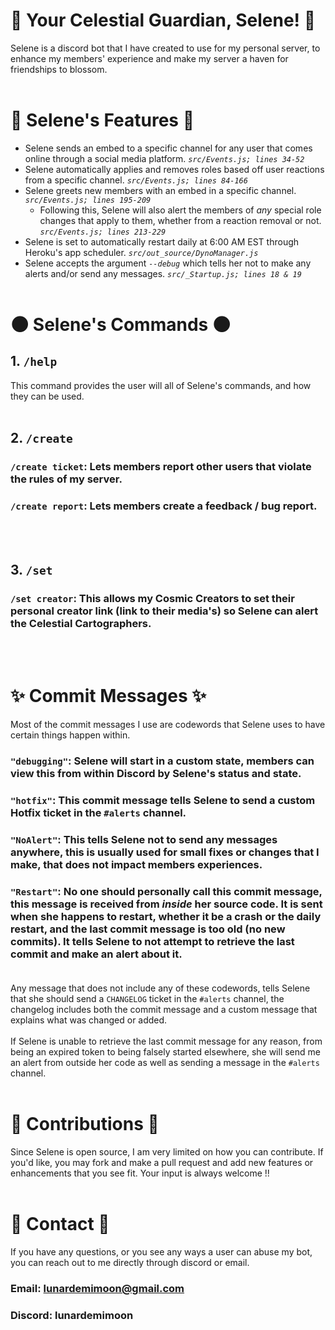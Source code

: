 # 🌙 Your Celestial Guardian, Selene! 🌙
Selene is a discord bot that I have created to use for my personal server, to enhance my members' experience and make my server a haven for friendships to blossom.
<br /><br />

# 💫 Selene's Features 💫
- Selene sends an embed to a specific channel for any user that comes online through a social media platform. *`src/Events.js; lines 34-52`*
- Selene automatically applies and removes roles based off user reactions from a specific channel. *`src/Events.js; lines 84-166`*
- Selene greets new members with an embed in a specific channel. *`src/Events.js; lines 195-209`*
  - Following this, Selene will also alert the members of *any* special role changes that apply to them, whether from a reaction removal or not. *`src/Events.js; lines 213-229`*
- Selene is set to automatically restart daily at 6:00 AM EST through Heroku's app scheduler. *`src/out_source/DynoManager.js`*
- Selene accepts the argument *`--debug`* which tells her not to make any alerts and/or send any messages. *`src/_Startup.js; lines 18 & 19`*
<br /><br />

# 🌑 Selene's Commands 🌑
## 1. `/help`
This command provides the user will all of Selene's commands, and how they can be used.
<br /><br />

## 2. `/create`
### `/create ticket`: Lets members report other users that violate the rules of my server.
### `/create report`: Lets members create a feedback / bug report.
<br /><br />

## 3. `/set`
### `/set creator`: This allows my Cosmic Creators to set their personal creator link (link to their media's) so Selene can alert the Celestial Cartographers.
<br /><br />

# ✨ Commit Messages ✨
Most of the commit messages I use are codewords that Selene uses to have certain things happen within.

### `"debugging"`: Selene will start in a custom state, members can view this from within Discord by Selene's status and state.<br />
### `"hotfix"`: This commit message tells Selene to send a custom Hotfix ticket in the `#alerts` channel.<br />
### `"NoAlert"`: This tells Selene not to send any messages anywhere, this is usually used for small fixes or changes that I make, that does not impact members experiences.<br />
### `"Restart"`: No one should personally call this commit message, this message is received from *inside* her source code. It is sent when she happens to restart, whether it be a crash or the daily restart, and the last commit message is too old (no new commits). It tells Selene to not attempt to retrieve the last commit and make an alert about it. <br /><br />
Any message that does not include any of these codewords, tells Selene that she should send a `CHANGELOG` ticket in the `#alerts` channel, the changelog includes both the commit message and a custom message
that explains what was changed or added.<br /><br />
If Selene is unable to retrieve the last commit message for any reason, from being an expired token to being falsely started elsewhere, she will send me an alert from outside her code as well as sending
a message in the `#alerts` channel.
<br /><br />

# 🌟 Contributions 🌟
Since Selene is open source, I am very limited on how you can contribute. If you'd like, you may fork and make a pull request and add new features or enhancements that you see fit. Your input is always welcome !!
<br /><br />

# 🌌 Contact 🌌
If you have any questions, or you see any ways a user can abuse my bot, you can reach out to me directly through discord or email.
### Email: lunardemimoon@gmail.com
### Discord: lunardemimoon
